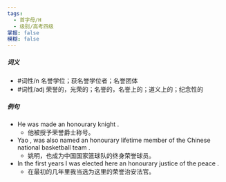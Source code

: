 ```yaml
---
tags:
  - 首字母/H
  - 级别/高考四级
掌握: false
模糊: false
---
```

##### 词义
- #词性/n  名誉学位；获名誉学位者；名誉团体
- #词性/adj  荣誉的，光荣的；名誉的，名誉上的；道义上的；纪念性的
##### 例句
- He was made an honourary knight .
	- 他被授予荣誉爵士称号。
- Yao , was also named an honourary lifetime member of the Chinese national basketball team .
	- 姚明，也成为中国国家篮球队的终身荣誉球员。
- In the first years I was elected here an honourary justice of the peace .
	- 在最初的几年里我当选为这里的荣誉治安法官。
